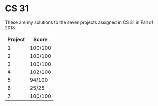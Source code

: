 # CS 31
These are my solutions to the seven projects assigned in CS 31 in Fall of 2018. 

| Project | Score |
| ------- | ----- |
| 1 | 100/100  |
| 2 | 100/100  |
| 3 | 100/100  |
| 4 | 102/100  |
| 5 | 94/100  |
| 6 | 25/25  |
| 7 | 100/100  |